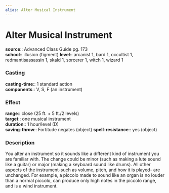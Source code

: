 ```yaml
---
alias: Alter Musical Instrument
---
```


# Alter Musical Instrument 

**source**:: Advanced Class Guide pg. 173  
**school**:: illusion (figment)
**level**:: arcanist 1, bard 1, occultist 1, redmantisassassin 1, skald 1, sorcerer 1, witch 1, wizard 1

### Casting 

**casting-time**:: 1 standard action  
**components**:: V, S, F (an instrument)

### Effect 

**range**:: close (25 ft. + 5 ft./2 levels)  
**target**:: one musical instrument  
**duration**:: 1 hour/level (D)  
**saving-throw**:: Fortitude negates (object)
**spell-resistance**:: yes (object)

### Description 

You alter an instrument so it sounds like a different kind of instrument you are familiar with. The change could be minor (such as making a lute sound like a guitar) or major (making a keyboard sound like drums). All other aspects of the instrument-such as volume, pitch, and how it is played- are unchanged. For example, a piccolo made to sound like an organ is no louder than a normal piccolo, can produce only high notes in the piccolo range, and is a wind instrument.

